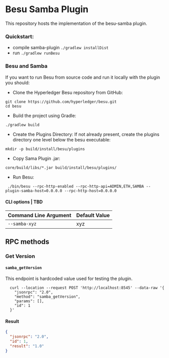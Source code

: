 # Besu Samba Plugin 

This repository hosts the implementation of the besu-samba plugin.

### Quickstart:
- compile samba-plugin `./gradlew installDist`
- run  `./gradlew runBesu `

### Besu and Samba
If you want to run Besu from source code and run it locally with the plugin you should:
- Clone the Hyperledger Besu repository from GitHub:
```shell script
git clone https://github.com/hyperledger/besu.git
cd besu
```
- Build the project using Gradle:
```shell script
./gradlew build
```
- Create the Plugins Directory:
If not already present, create the plugins directory one level below the besu executable:
```shell script
mkdir -p build/install/besu/plugins
```
- Copy Sama Plugin .jar:
```shell script
core/build/libs/*.jar build/install/besu/plugins/
```
- Run Besu:
```shell script
 ./bin/besu --rpc-http-enabled --rpc-http-api=ADMIN,ETH,SAMBA --plugin-samba-host=0.0.0.0 --rpc-http-host=0.0.0.0
```
#### CLI options | TBD

| Command Line Argument | Default Value |
|-----------------------|---------------|
| `--samba-xyz`         | xyz           |


## RPC methods

### Get Version
#### `samba_getVersion`

This endpoint is hardcoded value used for testing the plugin. 

```shell
  curl --location --request POST 'http://localhost:8545' --data-raw '{
    "jsonrpc": "2.0",
    "method": "samba_getVersion",
    "params": [],
    "id": 1
  }'
```

#### Result
```json
{
  "jsonrpc": "2.0",
  "id": 1,
  "result": "1.0"
}
```
